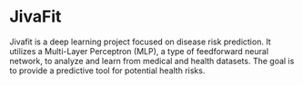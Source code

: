 # JivaFit
Jivafit is a deep learning project focused on disease risk prediction. It utilizes a Multi-Layer Perceptron (MLP), a type of feedforward neural network, to analyze and learn from medical and health datasets. The goal is to provide a predictive tool for potential health risks.
